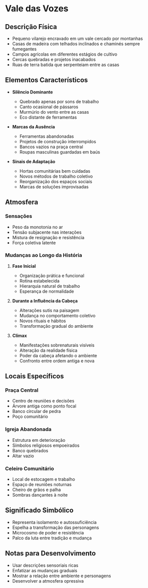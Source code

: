 # Vale das Vozes

## Descrição Física
- Pequeno vilarejo encravado em um vale cercado por montanhas
- Casas de madeira com telhados inclinados e chaminés sempre fumegantes
- Campos agrícolas em diferentes estágios de cultivo
- Cercas quebradas e projetos inacabados
- Ruas de terra batida que serpenteiam entre as casas

## Elementos Característicos
- **Silêncio Dominante**
  - Quebrado apenas por sons de trabalho
  - Canto ocasional de pássaros
  - Murmúrio do vento entre as casas
  - Eco distante de ferramentas

- **Marcas da Ausência**
  - Ferramentas abandonadas
  - Projetos de construção interrompidos
  - Bancos vazios na praça central
  - Roupas masculinas guardadas em baús

- **Sinais de Adaptação**
  - Hortas comunitárias bem cuidadas
  - Novos métodos de trabalho coletivo
  - Reorganização dos espaços sociais
  - Marcas de soluções improvisadas

## Atmosfera
### Sensações
- Peso da monotonia no ar
- Tensão subjacente nas interações
- Mistura de resignação e resistência
- Força coletiva latente

### Mudanças ao Longo da História
1. **Fase Inicial**
   - Organização prática e funcional
   - Rotina estabelecida
   - Hierarquia natural de trabalho
   - Esperança de normalidade

2. **Durante a Influência da Cabeça**
   - Alterações sutis na paisagem
   - Mudança no comportamento coletivo
   - Novos rituais e hábitos
   - Transformação gradual do ambiente

3. **Clímax**
   - Manifestações sobrenaturais visíveis
   - Alteração da realidade física
   - Poder da cabeça afetando o ambiente
   - Confronto entre ordem antiga e nova

## Locais Específicos
### Praça Central
- Centro de reuniões e decisões
- Árvore antiga como ponto focal
- Banco circular de pedra
- Poço comunitário

### Igreja Abandonada
- Estrutura em deterioração
- Símbolos religiosos empoeirados
- Banco quebrados
- Altar vazio

### Celeiro Comunitário
- Local de estocagem e trabalho
- Espaço de reuniões noturnas
- Cheiro de grãos e palha
- Sombras dançantes à noite

## Significado Simbólico
- Representa isolamento e autossuficiência
- Espelha a transformação das personagens
- Microcosmo de poder e resistência
- Palco da luta entre tradição e mudança

## Notas para Desenvolvimento
- Usar descrições sensoriais ricas
- Enfatizar as mudanças graduais
- Mostrar a relação entre ambiente e personagens
- Desenvolver a atmosfera opressiva
